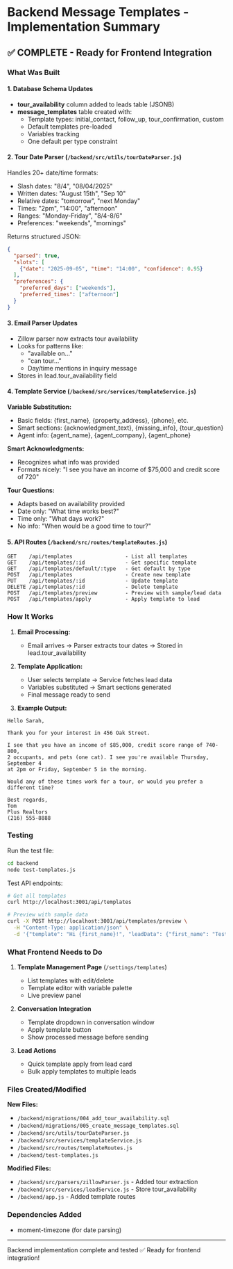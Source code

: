 # Backend Message Templates - Implementation Summary

## ✅ COMPLETE - Ready for Frontend Integration

### What Was Built

#### 1. Database Schema Updates
- **tour_availability** column added to leads table (JSONB)
- **message_templates** table created with:
  - Template types: initial_contact, follow_up, tour_confirmation, custom
  - Default templates pre-loaded
  - Variables tracking
  - One default per type constraint

#### 2. Tour Date Parser (`/backend/src/utils/tourDateParser.js`)
Handles 20+ date/time formats:
- Slash dates: "8/4", "08/04/2025"
- Written dates: "August 15th", "Sep 10"
- Relative dates: "tomorrow", "next Monday"
- Times: "2pm", "14:00", "afternoon"
- Ranges: "Monday-Friday", "8/4-8/6"
- Preferences: "weekends", "mornings"

Returns structured JSON:
```json
{
  "parsed": true,
  "slots": [
    {"date": "2025-09-05", "time": "14:00", "confidence": 0.95}
  ],
  "preferences": {
    "preferred_days": ["weekends"],
    "preferred_times": ["afternoon"]
  }
}
```

#### 3. Email Parser Updates
- Zillow parser now extracts tour availability
- Looks for patterns like:
  - "available on..."
  - "can tour..."
  - Day/time mentions in inquiry message
- Stores in lead.tour_availability field

#### 4. Template Service (`/backend/src/services/templateService.js`)

**Variable Substitution:**
- Basic fields: {first_name}, {property_address}, {phone}, etc.
- Smart sections: {acknowledgment_text}, {missing_info}, {tour_question}
- Agent info: {agent_name}, {agent_company}, {agent_phone}

**Smart Acknowledgments:**
- Recognizes what info was provided
- Formats nicely: "I see you have an income of $75,000 and credit score of 720"

**Tour Questions:**
- Adapts based on availability provided
- Date only: "What time works best?"
- Time only: "What days work?"
- No info: "When would be a good time to tour?"

#### 5. API Routes (`/backend/src/routes/templateRoutes.js`)

```
GET    /api/templates                 - List all templates
GET    /api/templates/:id             - Get specific template
GET    /api/templates/default/:type   - Get default by type
POST   /api/templates                 - Create new template
PUT    /api/templates/:id             - Update template
DELETE /api/templates/:id             - Delete template
POST   /api/templates/preview         - Preview with sample/lead data
POST   /api/templates/apply           - Apply template to lead
```

### How It Works

1. **Email Processing:**
   - Email arrives → Parser extracts tour dates → Stored in lead.tour_availability

2. **Template Application:**
   - User selects template → Service fetches lead data
   - Variables substituted → Smart sections generated
   - Final message ready to send

3. **Example Output:**
```
Hello Sarah,

Thank you for your interest in 456 Oak Street.

I see that you have an income of $85,000, credit score range of 740-800, 
2 occupants, and pets (one cat). I see you're available Thursday, September 4 
at 2pm or Friday, September 5 in the morning.

Would any of these times work for a tour, or would you prefer a different time?

Best regards,
Tom
Plus Realtors
(216) 555-8888
```

### Testing

Run the test file:
```bash
cd backend
node test-templates.js
```

Test API endpoints:
```bash
# Get all templates
curl http://localhost:3001/api/templates

# Preview with sample data
curl -X POST http://localhost:3001/api/templates/preview \
  -H "Content-Type: application/json" \
  -d '{"template": "Hi {first_name}!", "leadData": {"first_name": "Test"}}'
```

### What Frontend Needs to Do

1. **Template Management Page** (`/settings/templates`)
   - List templates with edit/delete
   - Template editor with variable palette
   - Live preview panel

2. **Conversation Integration**
   - Template dropdown in conversation window
   - Apply template button
   - Show processed message before sending

3. **Lead Actions**
   - Quick template apply from lead card
   - Bulk apply templates to multiple leads

### Files Created/Modified

**New Files:**
- `/backend/migrations/004_add_tour_availability.sql`
- `/backend/migrations/005_create_message_templates.sql`
- `/backend/src/utils/tourDateParser.js`
- `/backend/src/services/templateService.js`
- `/backend/src/routes/templateRoutes.js`
- `/backend/test-templates.js`

**Modified Files:**
- `/backend/src/parsers/zillowParser.js` - Added tour extraction
- `/backend/src/services/leadService.js` - Store tour_availability
- `/backend/app.js` - Added template routes

### Dependencies Added
- moment-timezone (for date parsing)

---

Backend implementation complete and tested ✅
Ready for frontend integration!